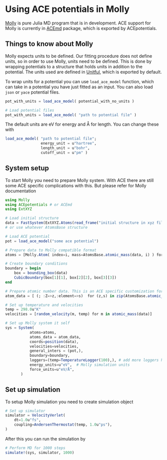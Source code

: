 # Using ACE potentials in Molly

[Molly](https://github.com/JuliaMolSim/Molly.jl) is pure Julia MD program that is in development.
ACE support for Molly is currently in [ACEmd](https://github.com/ACEsuit/ACEmd.jl) package,
which is exported by ACEpotentials. 


## Things to know about Molly

Molly expects units to be defined. Our fitting procedure does not define units,
so in order to use Molly, units need to be defined. This is done by wrapping potentials to
a structure that holds units in addition to the potential. The units used are defined in [Unitful](https://github.com/PainterQubits/Unitful.jl), which is exported by default.

To wrap units for a potential you can use `load_ace_model` function, which can take in
a potential you have just fitted as an input. You can also load `json` or `yace` potential
files.

```julia
pot_with_units = load_ace_model( potential_with_no_units )

# Load potential files
pot_with_units = load_ace_model( "path to potential file" )
```

The default units are eV for energy and Å for length. You can change these with

```julia
load_ace_model( "path to potential file";
                energy_unit = u"hartree",
                length_unit = u"bohr",
                cutoff_unit = u"pm" )
```

## System setup

To start Molly you need to prepare Molly system. With ACE there are still some ACE specific complications with this. But please refer for Molly documentation 

```julia
using Molly
using ACEpotentials # or ACEmd
using ExtXYZ

# Load initial structure
data = FastSystem(ExtXYZ.Atoms(read_frame("initial structure in xyz file")))
# or use whatever AtomsBase structure

# Load ACE potential
pot = load_ace_model("some ace potential")

# Prepare data to Molly compatible format
atoms = [Molly.Atom( index=i, mass=AtomsBase.atomic_mass(data, i) ) for i in 1:length(data) ]

# Create boundary conditions
boundary = begin
    box = bounding_box(data)
    CubicBoundary(box[1][1], box[2][2], box[3][3])
end

# Prepare atomic number data. This is an ACE specific customization for older Molly versions.
atom_data = [ (; :Z=>z,:element=>s)  for (z,s) in zip(AtomsBase.atomic_number(data), AtomsBase.atomic_symbol(data))  ]

# Set up temperature and velocities
temp = 298.0u"K"
velocities = [random_velocity(m, temp) for m in atomic_mass(data)]

# Set up Molly system it self
sys = System(
           atoms=atoms,
           atoms_data = atom_data,
           coords=position(data),
           velocities=velocities,
           general_inters = (pot,),
           boundary=boundary,
           loggers=(temp=TemperatureLogger(100),), # add more loggers here
           energy_units=u"eV",  # Molly simulation units
           force_units=u"eV/Å",
       )
```

## Set up simulation

To setup Molly simulation you need to create simulation object

```julia
# Set up simulator
simulator = VelocityVerlet(
    dt=1.0u"fs",
    coupling=AndersenThermostat(temp, 1.0u"ps"),
)
```

After this you can run the simulation by

```julia
# Perform MD for 1000 steps
simulate!(sys, simulator, 1000)
```
